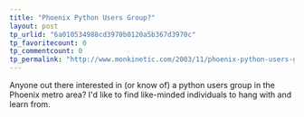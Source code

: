 ```yaml
---
title: "Phoenix Python Users Group?"
layout: post
tp_urlid: "6a010534988cd3970b0120a5b367d3970c"
tp_favoritecount: 0
tp_commentcount: 0
tp_permalink: "http://www.monkinetic.com/2003/11/phoenix-python-users-group.html"
---
```

Anyone out there interested in (or know of) a python users group in the Phoenix metro area? I&#39;d like to find like-minded individuals to hang with and learn from.
